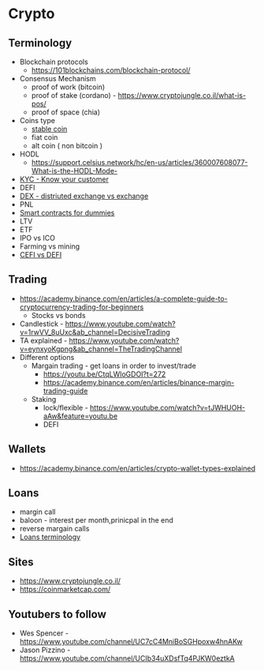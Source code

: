 # Crypto

## Terminology
* Blockchain protocols
  - https://101blockchains.com/blockchain-protocol/
* Consensus Mechanism 
  - proof of work  (bitcoin)
  - proof of stake (cordano) - https://www.cryptojungle.co.il/what-is-pos/
  - proof of space (chia)
* Coins type  
  - [stable coin](https://www.youtube.com/watch?v=O3rVWLhBIPo&ab_channel=Blockgeeks) 
  - fiat coin 
  - alt coin ( non bitcoin )   
* HODL    
  - https://support.celsius.network/hc/en-us/articles/360007608077-What-is-the-HODL-Mode-
* [KYC - Know your customer ](https://en.wikipedia.org/wiki/Know_your_customer)
* DEFI  
* [DEX - distriuted exchange vs exchange](https://macrobit.co.il/uniswap/ )
* PNL
* [Smart contracts for dummies](https://www.freecodecamp.org/news/smart-contracts-for-dummies-a1ba1e0b9575/)
* LTV  
* ETF  
* IPO vs ICO 
* Farming vs mining 
* [CEFI vs DEFI](https://youtu.be/aSxWVKDdvTc) 

## Trading
* https://academy.binance.com/en/articles/a-complete-guide-to-cryptocurrency-trading-for-beginners 
  - Stocks vs bonds  
* Candlestick - https://www.youtube.com/watch?v=1rwVV_8uUxc&ab_channel=DecisiveTrading 
* TA explained - https://www.youtube.com/watch?v=eynxyoKgpng&ab_channel=TheTradingChannel
* Different options
  - Margain trading - get loans in order to invest/trade 
      -  https://youtu.be/CtqLWloGDOI?t=272 
      -  https://academy.binance.com/en/articles/binance-margin-trading-guide
  - Staking 
      - lock/flexible - https://www.youtube.com/watch?v=tJWHUOH-aAw&feature=youtu.be
      - DEFI  

## Wallets
* https://academy.binance.com/en/articles/crypto-wallet-types-explained


## Loans
* margin call  
* baloon - interest per month,prinicpal in the end  
* reverse margain calls 
* [Loans terminology](Glossary.md)
 
## Sites
* https://www.cryptojungle.co.il/
* https://coinmarketcap.com/


## Youtubers to follow 
* Wes Spencer - https://www.youtube.com/channel/UC7cC4MniBoSGHpoxw4hnAKw
* Jason Pizzino - https://www.youtube.com/channel/UCIb34uXDsfTq4PJKW0eztkA

